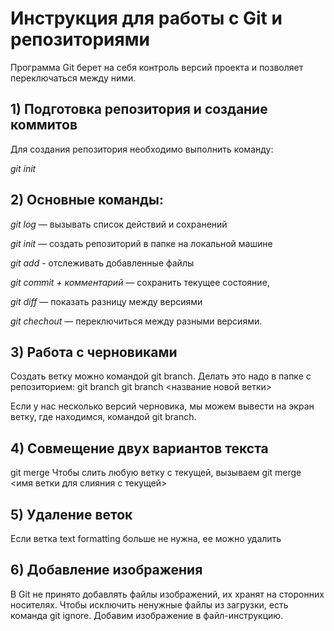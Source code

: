 # Инструкция для работы с Git и репозиториями

Программа Git берет на себя контроль версий проекта и позволяет переключаться между ними. 

## 1) Подготовка репозитория и создание коммитов

Для создания репозитория необходимо выполнить команду:

*git init*

## 2) Основные команды:

*git log* — вызывать список действий и сохранений

*git init* — создать репозиторий в папке на локальной машине

*git add* - отслеживать добавленные файлы

*git commit + комментарий* — сохранить текущее состояние,

*git diff* — показать разницу между версиями

*git chechout* — переключиться между разными версиями.

## 3) Работа с черновиками

Создать ветку можно командой git branch.
Делать это надо в папке с репозиторием: 
git branch
git branch <название новой ветки>

Если у нас несколько версий черновика, мы
можем вывести на экран ветку, где находимся,
командой git branch.

## 4) Совмещение двух вариантов текста

git merge
Чтобы слить любую ветку с текущей, вызываем
git merge <имя ветки для слияния с текущей>

## 5) Удаление веток

Если ветка text formatting больше не нужна, ее можно удалить

## 6) Добавление изображения

В Git не принято добавлять файлы
изображений, их хранят на сторонних
носителях. Чтобы исключить ненужные файлы
из загрузки, есть команда git ignore.
Добавим изображение в файл-инструкцию.
